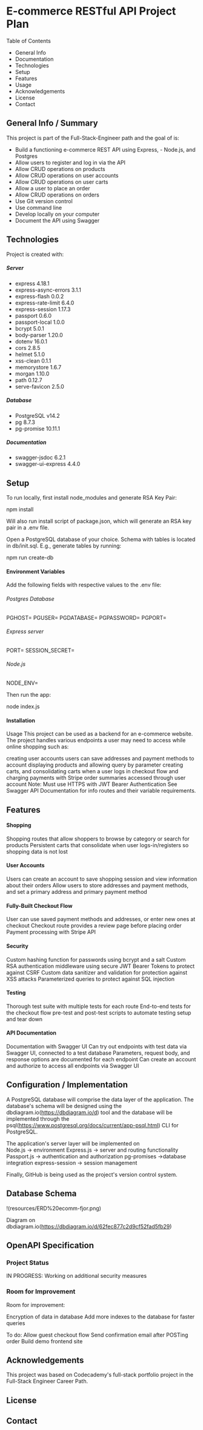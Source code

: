 
# E-commerce RESTful API Project Plan
Table of Contents
- General Info
- Documentation
- Technologies
- Setup
- Features
- Usage
- Acknowledgements
- License
- Contact

## General Info / Summary

This project is part of the Full-Stack-Engineer path and the goal of is:
- Build a functioning e-commerce REST API using Express, - Node.js, and Postgres
- Allow users to register and log in via the API
- Allow CRUD operations on products
- Allow CRUD operations on user accounts
- Allow CRUD operations on user carts
- Allow a user to place an order
- Allow CRUD operations on orders
- Use Git version control
- Use command line
- Develop locally on your computer
- Document the API using Swagger

## Technologies
Project is created with:

##### Server

- express 4.18.1 
- express-async-errors 3.1.1 
- express-flash 0.0.2 
- express-rate-limit 6.4.0 
- express-session 1.17.3 
- passport 0.6.0 
- passport-local 1.0.0 
- bcrypt 5.0.1 
- body-parser 1.20.0 
- dotenv 16.0.1 
- cors 2.8.5 
- helmet 5.1.0 
- xss-clean 0.1.1
- memorystore 1.6.7 
- morgan 1.10.0 
- path 0.12.7 
- serve-favicon 2.5.0 

##### Database
- PostgreSQL v14.2
- pg 8.7.3 
- pg-promise 10.11.1 

##### Documentation
- swagger-jsdoc 6.2.1 
- swagger-ui-express 4.4.0 

## Setup

To run locally, first install node_modules and generate RSA Key Pair:

npm install

Will also run install script of package.json, which will generate an RSA key pair in a .env file.

Open a PostgreSQL database of your choice. Schema with tables is located in db/init.sql. E.g., generate tables by running:

npm run create-db

#### Environment Variables
Add the following fields with respective values to the .env file:

###### Postgres Database
PGHOST=
PGUSER=
PGDATABASE=
PGPASSWORD=
PGPORT=

###### Express server
PORT=
SESSION_SECRET=

###### Node.js 
NODE_ENV=


Then run the app:

node index.js

#### Installation

Usage
This project can be used as a backend for an e-commerce website. The project handles various endpoints a user may need to access while online shopping such as:

creating user accounts
users can save addresses and payment methods to account
displaying products and allowing query by parameter
creating carts, and consolidating carts when a user logs in
checkout flow and charging payments with Stripe
order summaries accessed through user account
Note: Must use HTTPS with JWT Bearer Authentication See Swagger API Documentation for info routes and their variable requirements.


## Features

#### Shopping
Shopping routes that allow shoppers to browse by category or search for products
Persistent carts that consolidate when user logs-in/registers so shopping data is not lost
#### User Accounts
Users can create an account to save shopping session and view information about their orders
Allow users to store addresses and payment methods, and set a primary address and primary payment method
#### Fully-Built Checkout Flow
User can use saved payment methods and addresses, or enter new ones at checkout
Checkout route provides a review page before placing order
Payment processing with Stripe API
#### Security
Custom hashing function for passwords using bcrypt and a salt
Custom RSA authentication middleware using secure JWT Bearer Tokens to protect against CSRF
Custom data sanitizer and validation for protection against XSS attacks
Parameterized queries to protect against SQL injection
#### Testing
Thorough test suite with multiple tests for each route
End-to-end tests for the checkout flow
pre-test and post-test scripts to automate testing setup and tear down
#### API Documentation
Documentation with Swagger UI
Can try out endpoints with test data via Swagger UI, connected to a test database
Parameters, request body, and response options are documented for each endpoint
Can create an account and authorize to access all endpoints via Swagger UI


## Configuration / Implementation

A PostgreSQL database will comprise the data layer of the application. The database's schema will be designed using the  dbdiagram.io(https://dbdiagram.io/d)  tool and the database will be implemented through the  psql(https://www.postgresql.org/docs/current/app-psql.html)  CLI for PostgreSQL.

The application's server layer will be implemented on  
Node.js -> environment
Express.js -> server and routing functionality 
Passport.js -> authentication and authorization
pg-promises ->database integration
express-session -> session management

Finally,  GitHub is being used as the project's version control system.

## Database Schema

!(resources/ERD%20ecomm-fjor.png)

Diagram on dbdiagram.io(https://dbdiagram.io/d/62fec877c2d9cf52fad5fb29)

## OpenAPI Specification

### Project Status
IN PROGRESS: Working on additional security measures

### Room for Improvement
Room for improvement:

Encryption of data in database
Add more indexes to the database for faster queries

To do:
Allow guest checkout flow
Send confirmation email after POSTing order
Build demo frontend site

## Acknowledgements
This project was based on Codecademy's full-stack portfolio project in the Full-Stack Engineer Career Path.

## License

## Contact